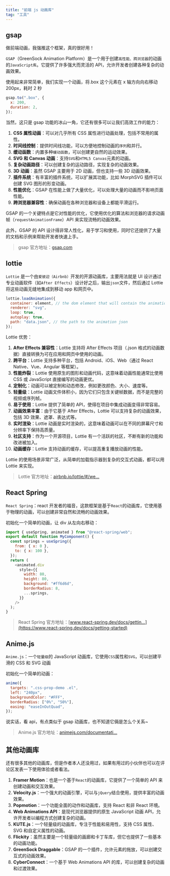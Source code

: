 ```yaml
---
title: "前端 js 动画库"
tag: "工具"
---
```


## gsap

做前端动画，我强推这个框架，真的很好用！

`GSAP`（GreenSock Animation Platform）是一个用于创建`高性能、跨浏览器`的动画的`JavaScript库`。它提供了许多强大而灵活的 API，允许开发者创建各种复杂的动画效果。

使用起来非常简单，我们实现一个动画，将.box 这个元素在 x 轴方向向右移动 200px，耗时 2 秒

```js
gsap.to(".box", {
  x: 200,
  duration: 2,
});
```

当然，这只是 gsap 功能的冰山一角，它还有很多可以让我们高效工作的能力：

1. **CSS 属性动画**：可以对几乎所有 CSS 属性进行动画处理，包括不常用的属性。
2. **时间线控制**：提供时间线功能，可以方便地控制动画的`序列`和并行。
3. **缓动函数**：内置多种`缓动函数`，可以创建更自然的运动效果。
4. **SVG 和 Canvas 动画**：支持`SVG`和`HTML5 Canvas`元素的动画。
5. **复杂动画路径**：可以创建复杂的运动路径，实现复杂的动画效果。
6. **3D 动画**：虽然 GSAP 主要用于 2D 动画，但也支持一些 3D 动画效果。
7. **插件系统**：有丰富的插件系统，可以扩展其功能，比如 MorphSVG 插件可以创建 SVG 图形的形变动画。
8. **性能优化**：GSAP 在性能上做了大量优化，可以处理大量的动画而不影响页面性能。
9. **跨浏览器兼容性**：确保动画在各种浏览器和设备上都能平滑运行。

GSAP 的一个关键特点是它对性能的优化，它使用优化的算法和浏览器的请求动画帧（`requestAnimationFrame`）API 来实现流畅的动画效果。

此外，GSAP 的 API 设计得非常人性化，易于学习和使用，同时它还提供了大量的文档和示例来帮助开发者快速上手。

> gsap 官方地址：[gsap.com](https://gsap.com/)

## lottie

`Lottie` 是一个由`爱彼迎（Airbnb）`开发的开源动画库，主要用法就是 UI 设计通过专业动画软件（如`After Effects`）设计好之后，输出`json`文件，然后通过 Lottie 将这些动画无缝地集成到移动 app 和网页中。

```js
lottie.loadAnimation({
  container: element, // the dom element that will contain the animation
  renderer: "svg",
  loop: true,
  autoplay: true,
  path: "data.json", // the path to the animation json
});
```

Lottie 优势：

1. **After Effects 兼容性**：Lottie 支持将 After Effects 项目（.json 格式的动画数据）直接转换为可在应用和网页中使用的动画。
2. **跨平台**：Lottie 支持多种平台，包括 Android、iOS、Web（通过 React Native、Vue、Angular 等框架）。
3. **性能炸裂**：Lottie 使用原生的图形和动画代码，这意味着动画性能通常比使用 CSS 或 JavaScript 直接编写的动画更优。
4. **定制化**：动画可以被定制和动态修改，例如更改颜色、大小、速度等。
5. **轻量级**：Lottie 动画文件体积小，因为它们只包含关键帧数据，而不是完整的视频或序列帧。
6. **易于使用**：Lottie 提供了简单的 API，使得在项目中集成动画变得非常容易。
7. **动画效果丰富**：由于它基于 After Effects，Lottie 可以支持复杂的动画效果，包括 3D 效果、遮罩、表达式等。
8. **实时渲染**：Lottie 动画是实时渲染的，这意味着动画可以在不同的屏幕尺寸和分辨率下保持高质量。
9. **社区支持**：作为一个开源项目，Lottie 有一个活跃的社区，不断有新的功能和改进被加入。
10. **动画缓存**：Lottie 支持动画的缓存，可以提高重复播放动画的性能。

Lottie 的使用场景非常广泛，从简单的加载指示器到复杂的交互式动画，都可以用 Lottie 来实现。

> Lottie 官方地址：[airbnb.io/lottie/#/we…](https://airbnb.io/lottie/#/web%22)

## React Spring

`React Spring`：react 开发者的福音，这款框架是基于`React`的动画库，它使用基于物理的动画，可以创建非常自然和流畅的动画效果。

初始化一个简单的动画，让 div 从左向右移动：

```js
import { useSpring, animated } from "@react-spring/web";
export default function MyComponent() {
  const springs = useSpring({
    from: { x: 0 },
    to: { x: 100 },
  });
  return (
    <animated.div
      style={{
        width: 80,
        height: 80,
        background: "#ff6d6d",
        borderRadius: 8,
        ...springs,
      }}
    />
  );
}
```

> React Spring 官方地址：[www.react-spring.dev/docs/gettin…](https://www.react-spring.dev/docs/getting-started)

## Anime.js

`Anime.js`：一个`轻量级`的 JavaScript 动画库，它使用`CSS`属性和`SVG`，可以创建平滑的 CSS 和 SVG 动画

初始化一个简单的动画：

```js
anime({
  targets: ".css-prop-demo .el",
  left: "240px",
  backgroundColor: "#FFF",
  borderRadius: ["0%", "50%"],
  easing: "easeInOutQuad",
});
```

说实话，看 api，有点类似于 gsap 动画库，也不知道它倆是怎么个关系~

> Anime.js 官方地址：[animejs.com/documentati…](https://animejs.com/documentation/#cssSelector)

## 其他动画库

还有很多其他的动画库，但是作者本人还没用过，如果有用过的小伙伴也可以在评论区发表一下使用体验或者看法。

1. **Framer Motion**：也是一个基于`React`的动画库，它提供了一个简单的 API 来创建动画和交互效果。
2. **Velocity.js**：一个强大的动画引擎，可以与`jQuery`结合使用，提供丰富的动画效果。
3. **Popmotion**：一个功能全面的动作和动画库，支持 React 和非 React 环境。
4. **Web Animations API**：是现代浏览器提供的原生 JavaScript 动画 API，允许开发者以编程方式创建复杂的动画。
5. **KUTE.js**：一个轻量级的动画库，专注于性能和易用性，支持 CSS 属性、SVG 和自定义属性的动画。
6. **Flickity**：虽然主要是一个轻量级的画廊和卡丁车库，但它也提供了一些基本的动画功能。
7. **GreenSock Draggable**：GSAP 的一个插件，允许元素的拖放，可以创建交互式的动画效果。
8. **CyberConnect**：一个基于 Web Animations API 的库，可以创建复杂的动画和过渡效果。
